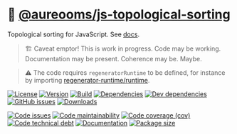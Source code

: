 :oden: [@aureooms/js-topological-sorting](https://aureooms.github.io/js-topological-sorting)
==

Topological sorting for JavaScript.
See [docs](https://aureooms.github.io/js-topological-sorting/index.html).

> :building_construction: Caveat emptor! This is work in progress. Code may be
> working. Documentation may be present. Coherence may be. Maybe.

> :warning: The code requires `regeneratorRuntime` to be defined, for instance by importing
> [regenerator-runtime/runtime](https://www.npmjs.com/package/regenerator-runtime).

[![License](https://img.shields.io/github/license/aureooms/js-topological-sorting.svg)](https://raw.githubusercontent.com/aureooms/js-topological-sorting/main/LICENSE)
[![Version](https://img.shields.io/npm/v/@aureooms/js-topological-sorting.svg)](https://www.npmjs.org/package/@aureooms/js-topological-sorting)
[![Build](https://img.shields.io/travis/aureooms/js-topological-sorting/main.svg)](https://travis-ci.org/aureooms/js-topological-sorting/branches)
[![Dependencies](https://img.shields.io/david/aureooms/js-topological-sorting.svg)](https://david-dm.org/aureooms/js-topological-sorting)
[![Dev dependencies](https://img.shields.io/david/dev/aureooms/js-topological-sorting.svg)](https://david-dm.org/aureooms/js-topological-sorting?type=dev)
[![GitHub issues](https://img.shields.io/github/issues/aureooms/js-topological-sorting.svg)](https://github.com/aureooms/js-topological-sorting/issues)
[![Downloads](https://img.shields.io/npm/dm/@aureooms/js-topological-sorting.svg)](https://www.npmjs.org/package/@aureooms/js-topological-sorting)

[![Code issues](https://img.shields.io/codeclimate/issues/aureooms/js-topological-sorting.svg)](https://codeclimate.com/github/aureooms/js-topological-sorting/issues)
[![Code maintainability](https://img.shields.io/codeclimate/maintainability/aureooms/js-topological-sorting.svg)](https://codeclimate.com/github/aureooms/js-topological-sorting/trends/churn)
[![Code coverage (cov)](https://img.shields.io/codecov/c/gh/aureooms/js-topological-sorting/main.svg)](https://codecov.io/gh/aureooms/js-topological-sorting)
[![Code technical debt](https://img.shields.io/codeclimate/tech-debt/aureooms/js-topological-sorting.svg)](https://codeclimate.com/github/aureooms/js-topological-sorting/trends/technical_debt)
[![Documentation](https://aureooms.github.io/js-topological-sorting/badge.svg)](https://aureooms.github.io/js-topological-sorting/source.html)
[![Package size](https://img.shields.io/bundlephobia/minzip/@aureooms/js-topological-sorting)](https://bundlephobia.com/result?p=@aureooms/js-topological-sorting)
